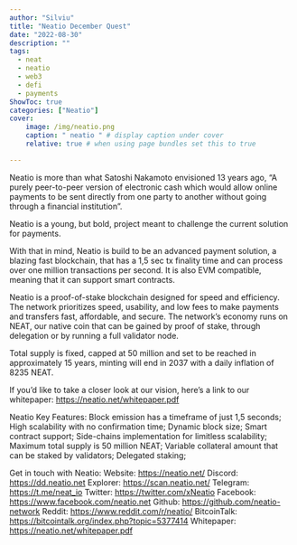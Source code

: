 ```yaml
---
author: "Silviu"
title: "Neatio December Quest"
date: "2022-08-30"
description: ""
tags:
  - neat
  - neatio
  - web3
  - defi
  - payments
ShowToc: true
categories: ["Neatio"]
cover:
    image: /img/neatio.png
    caption: " neatio " # display caption under cover
    relative: true # when using page bundles set this to true

---
```


Neatio is more than what Satoshi Nakamoto envisioned 13 years ago, “A purely peer-to-peer version of electronic cash which would allow online payments to be sent directly from one party to another without going through a financial institution”.

Neatio is a young, but bold, project meant to challenge the current solution for payments.

With that in mind, Neatio is build to be an advanced payment solution, a blazing fast blockchain, that has a 1,5 sec tx finality time and can process over one million transactions per second. It is also EVM compatible, meaning that it can support smart contracts.

Neatio is a proof-of-stake blockchain designed for speed and efficiency. The network prioritizes speed, usability, and low fees to make payments and transfers fast, affordable, and secure. The network’s economy runs on NEAT, our native coin that can be gained by proof of stake, through delegation or by running a full validator node.

Total supply is fixed, capped at 50 million and set to be reached in approximately 15 years, minting will end in 2037 with a daily inflation of 8235 NEAT.

If you’d like to take a closer look at our vision, here’s a link to our whitepaper: https://neatio.net/whitepaper.pdf

Neatio Key Features:
Block emission has a timeframe of just 1,5 seconds;
High scalability with no confirmation time;
Dynamic block size;
Smart contract support;
Side-chains implementation for limitless scalability;
Maximum total supply is 50 million NEAT;
Variable collateral amount that can be staked by validators;
Delegated staking;


Get in touch with Neatio:
Website:  https://neatio.net/
Discord:  https://dd.neatio.net
Explorer: https://scan.neatio.net/
Telegram: https://t.me/neat_io
Twitter: https://twitter.com/xNeatio
Facebook: https://www.facebook.com/neatio.net
Github: https://github.com/neatio-network
Reddit: https://www.reddit.com/r/neatio/
BitcoinTalk: https://bitcointalk.org/index.php?topic=5377414
Whitepaper: https://neatio.net/whitepaper.pdf
